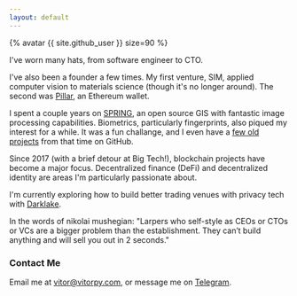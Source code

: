 ```yaml
---
layout: default
---
```


{% avatar {{ site.github_user }} size=90 %}

I've worn many hats, from software engineer to CTO.

I've also been a founder a few times. My first venture, SIM, applied computer vision to materials science (though it's no longer around). The second was [Pillar](https://pillar.fi), an Ethereum wallet.

I spent a couple years on [SPRING](http://www.dpi.inpe.br/spring/), an open source GIS with fantastic image processing capabilities. Biometrics, particularly fingerprints, also piqued my interest for a while. It was a fun challange, and I even have a [few old projects](https://github.com/vitorpy/qwsqviewer) from that time on GitHub.

Since 2017 (with a brief detour at Big Tech!), blockchain projects have become a major focus. Decentralized finance (DeFi) and decentralized identity are areas I'm particularly passionate about.

I'm currently exploring how to build better trading venues with privacy tech with [Darklake](https://darklake.fi).

In the words of nikolai mushegian: "Larpers who self-style as CEOs or CTOs or VCs are a bigger problem than the establishment. They can’t build anything and will sell you out in 2 seconds."

### Contact Me

Email me at [vitor@vitorpy.com](mailto:vitor@vitorpy.com), or message me on [Telegram](https://t.me/vitorpyb).
